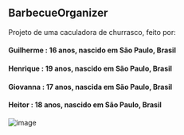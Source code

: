 ## BarbecueOrganizer

Projeto de uma caculadora de churrasco, feito por:

#### Guilherme : 16 anos, nascido em São Paulo, Brasil

#### Henrique : 19 anos, nascido em São Paulo, Brasil

#### Giovanna : 17 anos, nascida em São Paulo, Brasil

#### Heitor : 18 anos, nascido em São Paulo, Brasil

![image](https://user-images.githubusercontent.com/99182729/202714356-c42cb681-983f-43e7-8f30-63df9ddf5256.png)
